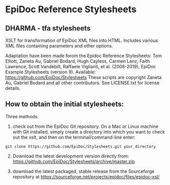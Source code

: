 
# EpiDoc Reference Stylesheets
## DHARMA - tfa stylesheets


XSLT for transformation of EpiDoc XML files into HTML. Includes various XML files containing parameters and other options.

Adaptation have been made forom the Epidoc Reference Stylesheets:
Tom Elliott, Zaneta Au, Gabriel Bodard, Hugh Cayless, Carmen Lanz, Faith Lawrence, Scott Vandebilt, Raffaele Viglianti, et al. (2008-2019), EpiDoc Example Stylesheets (version 9). Available: <https://github.com/EpiDoc/Stylesheets>
These scripts are copyright Zaneta Au, Gabriel Bodard and all other contributors. See LICENSE.txt for license details.

## How to obtain the initial stylesheets:

Three methods:

1. check out from the EpiDoc Git repository. On a Mac or Linux machine with Git installed, simply create a directory into which you want to check out the xslt, and then on the terminal/command-line enter:

~~~
git clone https://github.com/EpiDoc/Stylesheets.git your_directory
~~~

2. Download the latest development version directly from: <https://github.com/EpiDoc/Stylesheets/archive/master.zip>

3. download the latest packaged, stable release from the Sourceforge repository at https://sourceforge.net/projects/epidoc/files/epidoc-xsl/
